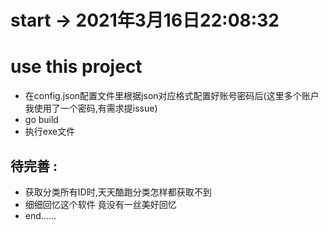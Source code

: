 # start -> 2021年3月16日22:08:32
# use this project
* 在config.json配置文件里根据json对应格式配置好账号密码后(这里多个账户我使用了一个密码,有需求提issue)
* go build
* 执行exe文件

## 待完善 :

* 获取分类所有ID时,天天酷跑分类怎样都获取不到
* 细细回忆这个软件 竟没有一丝美好回忆
* end......
